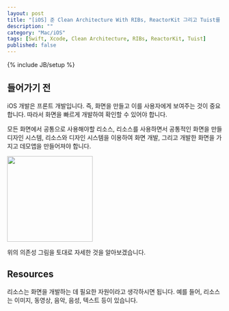 ```yaml
---
layout: post
title: "[iOS] 준 Clean Architecture With RIBs, ReactorKit 그리고 Tuist를 이용한 프로젝트 모듈화 설계(3) - UserInterface"
description: ""
category: "Mac/iOS"
tags: [Swift, Xcode, Clean Architecture, RIBs, ReactorKit, Tuist]
published: false
---
```

{% include JB/setup %}

## 들어가기 전

iOS 개발은 프론트 개발입니다. 즉, 화면을 만들고 이를 사용자에게 보여주는 것이 중요합니다. 따라서 화면을 빠르게 개발하여 확인할 수 있어야 합니다. 

모든 화면에서 공통으로 사용해야할 리소스, 리소스를 사용하면서 공통적인 화면을 만들 디자인 시스템, 리소스와 디자인 시스템을 이용하여 화면 개발, 그리고 개발한 화면을 가지고 데모앱을 만들어져야 합니다.

<p style="text-align:left;"><img src="{{ site.development_url }}/image/2021/09/20210911_01.png" style="width: 200px"/></p>

위의 의존성 그림을 토대로 자세한 것을 알아보겠습니다.

## Resources

리소스는 화면을 개발하는 데 필요한 자원이라고 생각하시면 됩니다. 예를 들어, 리소스는 이미지, 동영상, 음악, 음성, 텍스트 등이 있습니다. 
